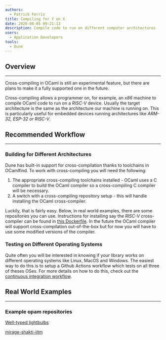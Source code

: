 ```yaml
---
authors:
  - Patrick Ferris
title: Compiling for Y on X
date: 2020-08-05 09:21:13
description: Compile code to run on different computer architectures
users:
  - Application Developers
tools:
  - Dune
---
```


## Overview

---

Cross-compiling in OCaml is still an experimental feature, but there are plans to make it a fully supported one in the future. 

Cross-compiling allows a programmer on, for example, an *x86* machine to compile OCaml code to run on a *RISC-V* device. Usually the target architecture is the same as the architecture our machine is running on. This is particularly useful for embedded devices running architectures like *ARM-32, ESP-32 or RISC-V*. 

## Recommended Workflow

---

### Building for Different Architectures

Dune has built-in support for cross-compilation thanks to toolchains in OCamlfind. To work with cross-compiling you will need the following: 

1. The appropriate cross-compiling toolchains installed - OCaml uses a C compiler to build the OCaml compiler so a cross-compiling C compiler will be necessary. 
2. A switch with a cross-compiling repository setup - this will handle installing the OCaml cross-compiler.

Luckily, that is fairly easy. Below, in real world examples, there are some repositories you can use. Instructions for installing say the *RISC-V* cross-compiler can be found in [this Dockerfile](https://github.com/patricoferris/ocaml-on-riscv/blob/trunk/opam/Dockerfile). In the future the OCaml compiler will support cross-compilation out-of-the-box but for now you will have to use some modified versions of the compiler. 

### Testing on Different Operating Systems

Quite often you will be interested in knowing if your library works on different operating systems like Linux, MacOS and Windows. The easiest way to do this is to setup a Github Actions workflow which tests on all three of theses OSes. For more details on how to do this, check out the [continuous integration workflow](/workflows/setting-up-continuous-integration).

## Real World Examples

---

### Example opam repositories

[Well-typed lightbulbs](https://github.com/well-typed-lightbulbs)

[mirage-shakti-iitm](https://github.com/mirage-shakti-iitm)